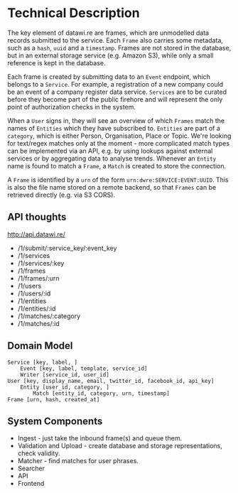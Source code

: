 Technical Description
=====================

The key element of datawi.re are frames, which are unmodelled data 
records submitted to the service. Each ``Frame`` also carries some
metadata, such as a ``hash``, ``uuid`` and a ``timestamp``. Frames 
are not stored in the database, but in an external storage service
(e.g. Amazon S3), while only a small reference is kept in the
database. 

Each frame is created by submitting data to an ``Event`` endpoint,
which belongs to a ``Service``. For example, a registration of a new
company could be an event of a company register data service.
``Services`` are to be curated before they become part of the public
firehore and will represent the only point of authorization checks
in the system.

When a ``User`` signs in, they will see an overview of which
``Frames`` match the names of ``Entities`` which they have subscribed
to. ``Entities`` are part of a ``category``, which is either 
Person, Organisation, Place or Topic. We're looking for text/regex
matches only at the moment - more complicated match types can be
implemented via an API, e.g. by using lookups against external services
or by aggregating data to analyse trends. Whenever an ``Entity``
name is found to match a ``Frame``, a ``Match`` is created to store
the connection.

A ``Frame`` is identified by a ``urn`` of the form
``urn:dwre:SERVICE:EVENT:UUID``. This is also the file name stored 
on a remote backend, so that ``Frames`` can be retrieved directly 
(e.g. via S3 CORS).


API thoughts
------------

http://api.datawi.re/

* /1/submit/:service_key/:event_key
* /1/services
* /1/services/:key
* /1/frames
* /1/frames/:urn
* /1/users
* /1/users/:id
* /1/entities
* /1/entities/:id
* /1/matches/:category
* /1/matches/:id
                    
                    
Domain Model
------------

    Service [key, label, ]
        Event [key, label, template, service_id]
        Writer [service_id, user_id]
    User [key, display_name, email, twitter_id, facebook_id, api_key]
        Entity [user_id, category, ]
            Match [entity_id, category, urn, timestamp]
    Frame [urn, hash, created_at]



System Components 
-----------------

* Ingest - just take the inbound frame(s) and queue them.
* Validation and Upload - create database and storage representations, check validity.
* Matcher - find matches for user phrases.
* Searcher
* API
* Frontend